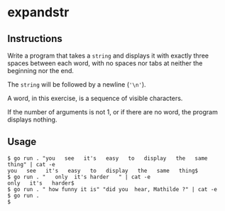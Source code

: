 # expandstr
## Instructions

Write a program that takes a `string` and displays it with exactly three spaces between each word, with no spaces nor tabs at neither the beginning nor the end.

The `string` will be followed by a newline (`'\n'`).

A word, in this exercise, is a sequence of visible characters.

If the number of arguments is not 1, or if there are no word, the program displays nothing.
## Usage

```
$ go run . "you   see   it's   easy   to   display   the   same   thing" | cat -e
you   see   it's   easy   to   display   the   same   thing$
$ go run . "   only  it's harder   " | cat -e
only   it's   harder$
$ go run . " how funny it is" "did you  hear, Mathilde ?" | cat -e
$ go run .
$
```